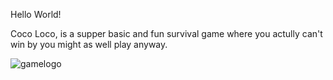 Hello World!

Coco Loco, is a supper basic and fun survival game where you actully can't win by you might as well play anyway.

![gamelogo](http://puu.sh/vXLZd/12a669b34e.png)
